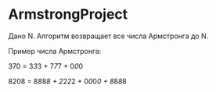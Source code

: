# ArmstrongProject

Дано N. Алгоритм возвращает все числа Армстронга до N.

Пример числа Армстронга:

370 = 3*3*3 + 7*7*7 + 0*0*0

8208 = 8*8*8*8 + 2*2*2*2 + 0*0*0*0 + 8*8*8*8
